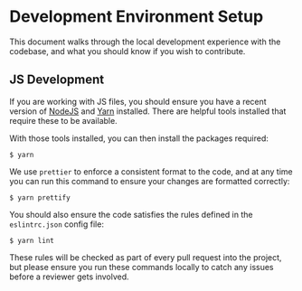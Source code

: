 # Development Environment Setup

This document walks through the local development experience with the codebase,
and what you should know if you wish to contribute.

## JS Development

If you are working with JS files, you should ensure you have a recent version of
[NodeJS](https://nodejs.org) and [Yarn](https://yarnpkg.com/) installed. There
are helpful tools installed that require these to be available.

With those tools installed, you can then install the packages required:

```shellsession
$ yarn
```

We use `prettier` to enforce a consistent format to the code, and at any time
you can run this command to ensure your changes are formatted correctly:

```shellsession
$ yarn prettify
```

You should also ensure the code satisfies the rules defined in the `eslintrc.json`
config file:

```shellsession
$ yarn lint
```

These rules will be checked as part of every pull request into the project, but
please ensure you run these commands locally to catch any issues before a
reviewer gets involved.
